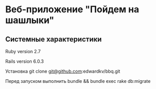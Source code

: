 # Веб-приложение "Пойдем на шашлыки"

## Системные характеристики
Ruby version 2.7

Rails version 6.0.3

Установка git clone git@github.com:edwardkv/bbq.git

Перед запуском выполнить bundle && bundle exec rake db:migrate
